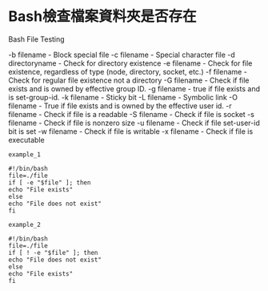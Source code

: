
# Bash檢查檔案資料夾是否存在

Bash File Testing

-b filename - Block special file
-c filename - Special character file
-d directoryname - Check for directory existence
-e filename - Check for file existence, regardless of type (node, directory, socket, etc.)
-f filename - Check for regular file existence not a directory
-G filename - Check if file exists and is owned by effective group ID.
-g filename - true if file exists and is set-group-id.
-k filename - Sticky bit
-L filename - Symbolic link
-O filename - True if file exists and is owned by the effective user id.
-r filename - Check if file is a readable
-S filename - Check if file is socket
-s filename - Check if file is nonzero size
-u filename - Check if file set-user-id bit is set
-w filename - Check if file is writable
-x filename - Check if file is executable

```
example_1

#!/bin/bash
file=./file
if [ -e "$file" ]; then
echo "File exists"
else 
echo "File does not exist"
fi

example_2

#!/bin/bash
file=./file
if [ ! -e "$file" ]; then
echo "File does not exist"
else 
echo "File exists"
fi
```